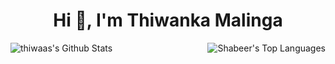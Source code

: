 <!--
<p align="center"> <img src="https://komarev.com/ghpvc/?username=thiwaas&label=Profile%20views&color=0e75b6&style=flat" alt="thiwaas" /> </p>
-->
<h1 align="center">Hi 👋, I'm Thiwanka Malinga</h1>

<p align="">
   <a href="#"><img align="left" alt="thiwaas's Github Stats" src="https://github-readme-stats.vercel.app/api?username=thiwaas&show_icons=true&count_private=true&theme=algolia&hide_border=true" /></a>
  <a href="#"><img align="right" alt="Shabeer's Top Languages" src="https://github-readme-stats.vercel.app/api/top-langs/?username=thiwaas&langs_count=8&count_private=true&layout=compact&theme=algolia&hide_border=true" /></a>
<!-- <a href="#"><img align="right" height="200 alt="thiwaas's Top Languages" src="https://media.giphy.com/media/sCbpbwEz3ObZq6zdmM/giphy.gif" /></a>-->
</p>
